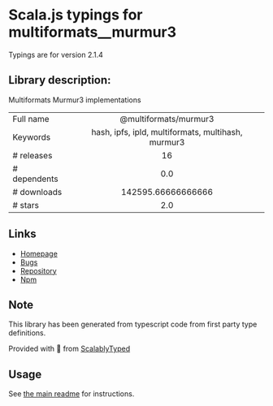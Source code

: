 
# Scala.js typings for multiformats__murmur3

Typings are for version 2.1.4

## Library description:
Multiformats Murmur3 implementations

|                    |                 |
| ------------------ | :-------------: |
| Full name          | @multiformats/murmur3 |
| Keywords           | hash, ipfs, ipld, multiformats, multihash, murmur3 |
| # releases         | 16 |
| # dependents       | 0.0 |
| # downloads        | 142595.66666666666 |
| # stars            | 2.0 |

## Links
- [Homepage](https://github.com/multiformats/js-murmur3#readme)
- [Bugs](https://github.com/multiformats/js-murmur3/issues)
- [Repository](https://github.com/multiformats/js-murmur3)
- [Npm](https://www.npmjs.com/package/%40multiformats%2Fmurmur3)
    


## Note
This library has been generated from typescript code from first party type definitions.

Provided with :purple_heart: from [ScalablyTyped](https://github.com/oyvindberg/ScalablyTyped)

## Usage
See [the main readme](../../readme.md) for instructions.


